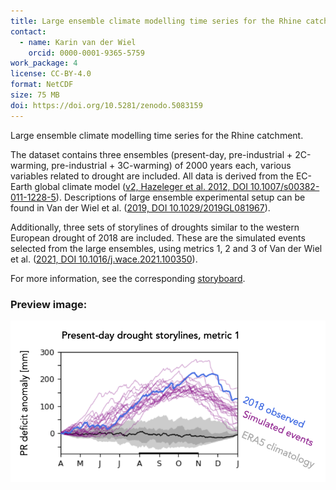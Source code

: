 ```yaml
---
title: Large ensemble climate modelling time series for the Rhine catchment
contact:
  - name: Karin van der Wiel
    orcid: 0000-0001-9365-5759
work_package: 4
license: CC-BY-4.0
format: NetCDF
size: 75 MB
doi: https://doi.org/10.5281/zenodo.5083159
---
```


Large ensemble climate modelling time series for the Rhine catchment. 
<!--more-->
The dataset contains three ensembles (present-day, pre-industrial + 2C-warming, pre-industrial + 3C-warming) of 2000 years each, various variables related to drought are included. All data is derived from the EC-Earth global climate model ([v2, Hazeleger et al. 2012, DOI 10.1007/s00382-011-1228-5](https://link.springer.com/article/10.1007/s00382-011-1228-5)). Descriptions of large ensemble experimental setup can be found in Van der Wiel et al. ([2019, DOI 10.1029/2019GL081967](https://agupubs.onlinelibrary.wiley.com/doi/full/10.1029/2019GL081967)).

Additionally, three sets of storylines of droughts similar to the western European drought of 2018 are included. These are the simulated events selected from the large ensembles, using metrics 1, 2 and 3 of Van der Wiel et al. ([2021, DOI 10.1016/j.wace.2021.100350](https://www.sciencedirect.com/science/article/pii/S2212094721000438)).

For more information, see the corresponding
[storyboard](https://eucp-project.github.io/storyboards/drought/1_ensemble).

### Preview image:
![preview](drought.png)